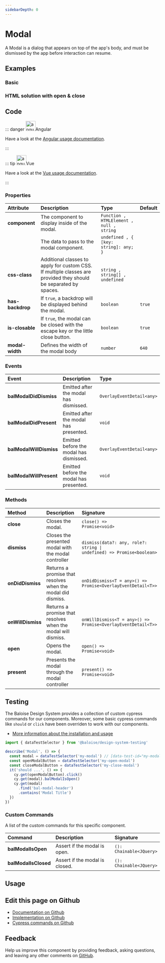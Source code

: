 ```yaml
---
sidebarDepth: 0
---
```


# Modal


<!-- START: human documentation top -->

A Modal is a dialog that appears on top of the app's body, and must be dismissed by
the app before interaction can resume.

<!-- END: human documentation top -->

<ClientOnly><docs-component-tabs></docs-component-tabs></ClientOnly>


## Examples

### Basic

<ClientOnly><docs-demo-bal-modal-71></docs-demo-bal-modal-71></ClientOnly>


### HTML solution with open & close

<ClientOnly><docs-demo-bal-modal-72></docs-demo-bal-modal-72></ClientOnly>



## Code

<!-- START: human documentation code -->

::: danger <img src="https://angular.io/assets/images/logos/angular/angular.svg" data-origin="https://angular.io/assets/images/logos/angular/angular.svg" alt="angular" style="width: 32px">Angular

Have a look at the [Angular usage documentation](/components/getting-started/angular/usage.html#modal-service).

:::

::: tip <img src="https://vuejs.org/images/logo.png" data-origin="https://vuejs.org/images/logo.png" alt="angular" style="width: 32px">Vue

Have a look at the [Vue usage documentation](/components/getting-started/vue/usage.html#modal).

:::

<!-- END: human documentation code -->

### Properties


| Attribute        | Description                                                                                                      | Type                                                | Default           |
| :--------------- | :--------------------------------------------------------------------------------------------------------------- | :-------------------------------------------------- | :---------------- |
| **component**    | The component to display inside of the modal.                                                                    | <code>Function , HTMLElement , null , string</code> |                   |
|                  | The data to pass to the modal component.                                                                         | <code>undefined , { [key: string]: any; }</code>    |                   |
| **css-class**    | Additional classes to apply for custom CSS. If multiple classes are provided they should be separated by spaces. | <code>string , string[] , undefined</code>          |                   |
| **has-backdrop** | If `true`, a backdrop will be displayed behind the modal.                                                        | <code>boolean</code>                                | <code>true</code> |
| **is-closable**  | If `true`, the modal can be closed with the escape key or the little close button.                               | <code>boolean</code>                                | <code>true</code> |
| **modal-width**  | Defines the width of the modal body                                                                              | <code>number</code>                                 | <code>640</code>  |

### Events


| Event                   | Description                             | Type                                         |
| :---------------------- | :-------------------------------------- | :------------------------------------------- |
| **balModalDidDismiss**  | Emitted after the modal has dismissed.  | <code>OverlayEventDetail&#60;any&#62;</code> |
| **balModalDidPresent**  | Emitted after the modal has presented.  | <code>void</code>                            |
| **balModalWillDismiss** | Emitted before the modal has dismissed. | <code>OverlayEventDetail&#60;any&#62;</code> |
| **balModalWillPresent** | Emitted before the modal has presented. | <code>void</code>                            |

### Methods


| Method            | Description                                                  | Signature                                                                                           |
| :---------------- | :----------------------------------------------------------- | :-------------------------------------------------------------------------------------------------- |
| **close**         | Closes the modal.                                            | <code>close() =&#62; Promise&#60;void&#62;</code>                                                   |
| **dismiss**       | Closes the presented modal with the modal controller         | <code>dismiss(data?: any, role?: string  &#124;  undefined) =&#62; Promise&#60;boolean&#62;</code>  |
| **onDidDismiss**  | Returns a promise that resolves when the modal did dismiss.  | <code>onDidDismiss&#60;T = any&#62;() =&#62; Promise&#60;OverlayEventDetail&#60;T&#62;&#62;</code>  |
| **onWillDismiss** | Returns a promise that resolves when the modal will dismiss. | <code>onWillDismiss&#60;T = any&#62;() =&#62; Promise&#60;OverlayEventDetail&#60;T&#62;&#62;</code> |
| **open**          | Opens the modal.                                             | <code>open() =&#62; Promise&#60;void&#62;</code>                                                    |
| **present**       | Presents the modal through the modal controller              | <code>present() =&#62; Promise&#60;void&#62;</code>                                                 |

## Testing

The Baloise Design System provides a collection of custom cypress commands for our components. Moreover, some basic cypress commands like `should` or `click` have been overriden to work with our components.

- [More information about the installation and usage](/components/tooling/testing.html)

<!-- START: human documentation testing -->

```typescript
import { dataTestSelector } from '@baloise/design-system-testing'

describe('Modal', () => {
  const modal = dataTestSelector('my-modal') // [data-test-id="my-modal"]
  const openModalButton = dataTestSelector('my-open-modal')
  const closeModalButton = dataTestSelector('my-close-modal')
  it('should ...', () => {
    cy.get(openModalButton).click()
    cy.get(modal).balModalIsOpen()
    cy.get(modal)
      .find('bal-modal-header')
      .contains('Modal Title')
  })
})
```

<!-- END: human documentation testing -->

### Custom Commands

A list of the custom commands for this specific component.

| Command              | Description                    | Signature                                  |
| :------------------- | :----------------------------- | :----------------------------------------- |
| **balModalIsOpen**   | Assert if the modal is open.   | <code>(): Chainable&#60;JQuery&#62;</code> |
| **balModalIsClosed** | Assert if the modal is closed. | <code>(): Chainable&#60;JQuery&#62;</code> |

## Usage

<!-- START: human documentation usage -->

<!-- END: human documentation usage -->



## Edit this page on Github

* [Documentation on Github](https://github.com/baloise/design-system/blob/master/docs/src/components/components/bal-modal.md)
* [Implementation on Github](https://github.com/baloise/design-system/blob/master/packages/components/src/components/bal-modal)
* [Cypress commands on Github](https://github.com/baloise/design-system/blob/master/packages/testing/src/commands)

## Feedback

Help us improve this component by providing feedback, asking questions, and leaving any other comments on [GitHub](https://github.com/baloise/design-system/issues/new).


<ClientOnly>
  <docs-component-script tag="balModal"></docs-component-script>
</ClientOnly>
